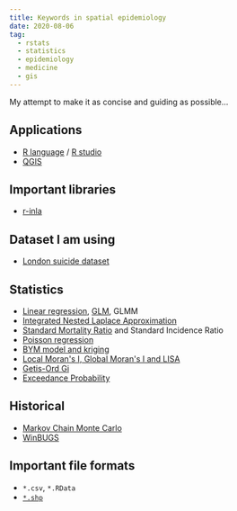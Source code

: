 ```yaml
---
title: Keywords in spatial epidemiology
date: 2020-08-06
tag:
  - rstats
  - statistics
  - epidemiology
  - medicine
  - gis
---
```


My attempt to make it as concise and guiding as possible...

## Applications

- [R language](https://www.r-project.org/) / [R studio](https://rstudio.com/)
- [QGIS](https://www.qgis.org/en/site/)

## Important libraries

- [r-inla](http://www.r-inla.org/)

## Dataset I am using

- [London suicide dataset](https://data.london.gov.uk/dataset/suicide-mortality-rates-borough)

<!-- excerpt -->

## Statistics

- [Linear regression](https://en.wikipedia.org/wiki/Linear_regression), [GLM](https://en.wikipedia.org/wiki/Generalized_linear_model), GLMM
- [Integrated Nested Laplace Approximation](https://becarioprecario.bitbucket.io/inla-gitbook/ch-INLA.html)
- [Standard Mortality Ratio](https://en.wikipedia.org/wiki/Standardized_mortality_ratio) and Standard Incidence Ratio
- [Poisson regression](https://bookdown.org/roback/bookdown-bysh/ch-poissonreg.html)
- [BYM model and kriging](https://www.ncbi.nlm.nih.gov/pmc/articles/PMC2276482/)
- [Local Moran's I, Global Moran's I and LISA](https://en.wikipedia.org/wiki/Indicators_of_spatial_association)
- [Getis-Ord Gi](https://geodacenter.github.io/workbook/6a_local_auto/lab6a.html#getis-ord-statistics)
- [Exceedance Probability](https://en.wikipedia.org/wiki/Frequency_of_exceedance)

## Historical

- [Markov Chain Monte Carlo](https://en.wikipedia.org/wiki/Markov_chain_Monte_Carlo)
- [WinBUGS](https://en.wikipedia.org/wiki/WinBUGS)

## Important file formats

- `*.csv`, `*.RData`
- [`*.shp`](https://en.wikipedia.org/wiki/Shapefile)
